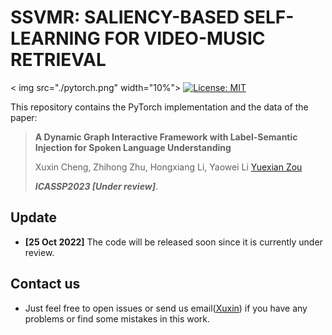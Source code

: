 # SSVMR: SALIENCY-BASED SELF-LEARNING FOR VIDEO-MUSIC RETRIEVAL

< img src="./pytorch.png" width="10%"> [![License: MIT](https://img.shields.io/badge/License-MIT-yellow.svg)](https://opensource.org/licenses/MIT)

This repository contains the PyTorch implementation and the data of the paper: 
> **A Dynamic Graph Interactive Framework with Label-Semantic Injection for Spoken Language Understanding** 
>
> Xuxin Cheng, Zhihong Zhu, Hongxiang Li, Yaowei Li [Yuexian Zou](https://scholar.google.com/citations?user=sfyr7zMAAAAJ&hl=zh-CN&oi=ao)
> 
> ***ICASSP2023 [Under review]***.

## Update

- **[25 Oct 2022]** The code will be released soon since it is currently under review.

## Contact us

- Just feel free to open issues or send us email([Xuxin](mailto:chengxuxin@stu.pku.edu.cn)) if you have any problems or find some mistakes in this work.
